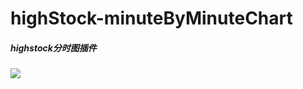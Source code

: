 # highStock-minuteByMinuteChart
##### highstock分时图插件
![](http://ww1.sinaimg.cn/large/70783df5gw1fa7ua5le4wj20qo0bg75z.jpg)
